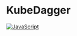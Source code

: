 # KubeDagger
[![JavaScript](http://3con14.biz/code/_data/js/intro/js-logo.png)](https://developer.mozilla.org/en-US/docs/Web/JavaScript)
